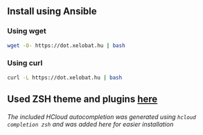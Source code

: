 ## Install using Ansible
### Using wget
```bash
wget -O- https://dot.xelobat.hu | bash
```
### Using curl
```bash
curl -L https://dot.xelobat.hu | bash
```
## Used ZSH theme and plugins [here](https://github.com/Xelofan/dotfiles/blob/master/playbook.yml#L68)

###### The included HCloud autocompletion was generated using `hcloud completion zsh` and was added here for easier installation